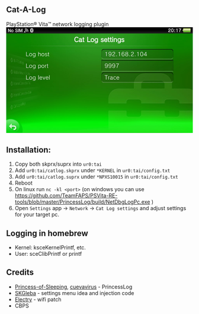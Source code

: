 Cat-A-Log
---

PlayStation® Vita™ network logging plugin
![settings](2024-01-25-201724.jpg)

## Installation:

1. Copy both skprx/suprx into `ur0:tai`
2. Add `ur0:tai/catlog.skprx` under `*KERNEL` in `ur0:tai/config.txt`
3. Add `ur0:tai/catlog.suprx` under `*NPXS10015` in `ur0:tai/config.txt`
4. Reboot
5. On linux run `nc -kl <port>` (on windows you can use https://github.com/TeamFAPS/PSVita-RE-tools/blob/master/PrincessLog/build/NetDbgLogPc.exe <port>)
6. Open `Settings` app -> `Network` -> `Cat Log settings` and adjust settings for your target pc.

## Logging in homebrew
* Kernel: ksceKernelPrintf, etc.
* User: sceClibPrintf or printf

## Credits
* [Princess-of-Sleeping](https://github.com/Princess-of-Sleeping), [cuevavirus](https://git.shotatoshounenwachigau.moe/) - PrincessLog
* [SKGleba](https://github.com/SKGleba) - settings menu idea and injection code
* [Electry](https://github.com/Electry) - wifi patch
* CBPS